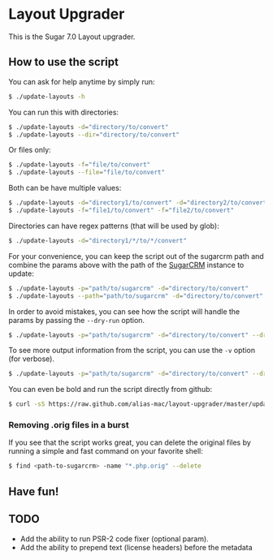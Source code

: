 # Layout Upgrader

This is the Sugar 7.0 Layout upgrader.

## How to use the script

You can ask for help anytime by simply run:
```bash
$ ./update-layouts -h
```

You can run this with directories:

```bash
$ ./update-layouts -d="directory/to/convert"
$ ./update-layouts --dir="directory/to/convert"
```

Or files only:

```bash
$ ./update-layouts -f="file/to/convert"
$ ./update-layouts --file="file/to/convert"
```

Both can be have multiple values:

```bash
$ ./update-layouts -d="directory1/to/convert" -d="directory2/to/convert"
$ ./update-layouts -f="file1/to/convert" -f="file2/to/convert"
```

Directories can have regex patterns (that will be used by glob):

```bash
$ ./update-layouts -d="directory1/*/to/*/convert"
```

For your convenience, you can keep the script out of the sugarcrm path and
combine the params above with the path of the [SugarCRM][SugarCRM] instance to
update:

```bash
$ ./update-layouts -p="path/to/sugarcrm" -d="directory/to/convert"
$ ./update-layouts --path="path/to/sugarcrm" -d="directory/to/convert"
```

In order to avoid mistakes, you can see how the script will handle the params
by passing the `--dry-run` option.

```bash
$ ./update-layouts -p="path/to/sugarcrm" -d="directory/to/convert" --dry-run
```

To see more output information from the script, you can use the `-v` option
(for verbose).

```bash
$ ./update-layouts -p="path/to/sugarcrm" -d="directory/to/convert" --dry-run -v
```

You can even be bold and run the script directly from github:

```bash
$ curl -sS https://raw.github.com/alias-mac/layout-upgrader/master/update-layouts | php -- --path="path/to/sugarcrm" -f="clients/base/layouts/activities/activities.php" --dry-run -v
```

### Removing .orig files in a burst

If you see that the script works great, you can delete the original files by
running a simple and fast command on your favorite shell:

```bash
$ find <path-to-sugarcrm> -name "*.php.orig" --delete
```

## Have fun!

## TODO

- Add the ability to run PSR-2 code fixer (optional param).
- Add the ability to prepend text (license headers) before the metadata

[SugarCRM]: http://www.sugarcrm.com/

